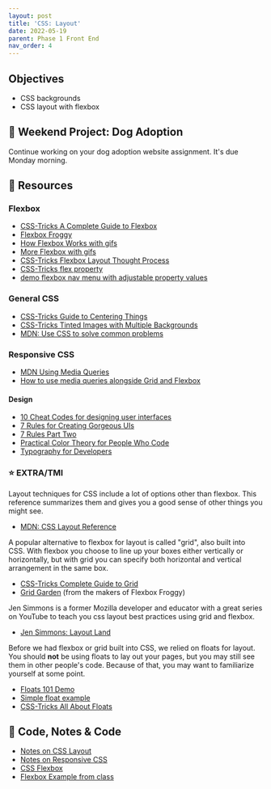 ```yaml
---
layout: post
title: 'CSS: Layout'
date: 2022-05-19
parent: Phase 1 Front End
nav_order: 4
---
```


## Objectives

- CSS backgrounds
- CSS layout with flexbox

## 🎯 Weekend Project: Dog Adoption

Continue working on your dog adoption website assignment. It's due Monday morning.

## 🔖 Resources

### Flexbox

- [CSS-Tricks A Complete Guide to Flexbox](https://css-tricks.com/snippets/css/a-guide-to-flexbox/)
- [Flexbox Froggy](https://flexboxfroggy.com/)
- [How Flexbox Works with gifs](https://www.freecodecamp.org/news/an-animated-guide-to-flexbox-d280cf6afc35/#.ny5qtyivp)
- [More Flexbox with gifs](https://www.freecodecamp.org/news/even-more-about-how-flexbox-works-explained-in-big-colorful-animated-gifs-a5a74812b053/#.mmcrvo7pu)
- [CSS-Tricks Flexbox Layout Thought Process](https://css-tricks.com/the-thought-process-behind-a-flexbox-layout/)
- [CSS-Tricks flex property](https://css-tricks.com/almanac/properties/f/flex/)
- [demo flexbox nav menu with adjustable property values](https://codepen.io/chriscoyier/pen/FAbpm)


### General CSS

- [CSS-Tricks Guide to Centering Things](https://css-tricks.com/centering-css-complete-guide/)
- [CSS-Tricks Tinted Images with Multiple Backgrounds](https://css-tricks.com/tinted-images-multiple-backgrounds/)
- [MDN: Use CSS to solve common problems](https://developer.mozilla.org/en-US/docs/Learn/CSS/Howto)

### Responsive CSS

- [MDN Using Media Queries](https://developer.mozilla.org/en-US/docs/Web/CSS/Media_Queries/Using_media_queries)
- [How to use media queries alongside Grid and Flexbox](https://www.smashingmagazine.com/2018/02/media-queries-responsive-design-2018/)

#### Design

- [10 Cheat Codes for designing user interfaces](https://medium.com/sketch-app-sources/design-cheatsheet-274384775da9)
- [7 Rules for Creating Gorgeous UIs](https://learnui.design/blog/7-rules-for-creating-gorgeous-ui-part-1.html)
- [7 Rules Part Two](https://learnui.design/blog/7-rules-for-creating-gorgeous-ui-part-2.html#rule-4-learn-the-methods-of-overlaying-text-on-images)
- [Practical Color Theory for People Who Code](https://tallys.github.io/color-theory/)
- [Typography for Developers](https://css-tricks.com/typography-for-developers/)

### ⭐️ EXTRA/TMI

Layout techniques for CSS include a lot of options other than flexbox. This reference summarizes them and gives you a good sense of other things you might see.

- [MDN: CSS Layout Reference](https://developer.mozilla.org/en-US/docs/Learn/CSS/CSS_layout)

A popular alternative to flexbox for layout is called "grid", also built into CSS. With flexbox you choose to line up your boxes either vertically or horizontally, but with grid you can specify both horizontal and vertical arrangement in the same box.

- [CSS-Tricks Complete Guide to Grid](https://css-tricks.com/snippets/css/complete-guide-grid/)
- [Grid Garden](https://cssgridgarden.com/) (from the makers of Flexbox Froggy)

Jen Simmons is a former Mozilla developer and educator with a great series on YouTube to teach you css layout best practices using grid and flexbox.

- [Jen Simmons: Layout Land](https://www.youtube.com/channel/UC7TizprGknbDalbHplROtag)

Before we had flexbox or grid built into CSS, we relied on floats for layout. You should **not** be using floats to lay out your pages, but you may still see them in other people's code. Because of that, you may want to familiarize yourself at some point.

- [Floats 101 Demo](https://codepen.io/amygori/pen/BmEmGg)
- [Simple float example](https://codepen.io/amygori/pen/qVwVjX)
- [CSS-Tricks All About Floats](https://css-tricks.com/all-about-floats/)

## 🦉 Code, Notes & Code

- [Notes on CSS Layout](https://github.com/Momentum-Team-13/notes/blob/main/css-layout.md)
- [Notes on Responsive CSS](https://github.com/Momentum-Team-13/notes/blob/main/css-responsive.md)
- [CSS Flexbox](https://github.com/Momentum-Team-13/example--css-flexbox)
- [Flexbox Example from class](https://github.com/Momentum-Team-13/example--css-flexbox)
